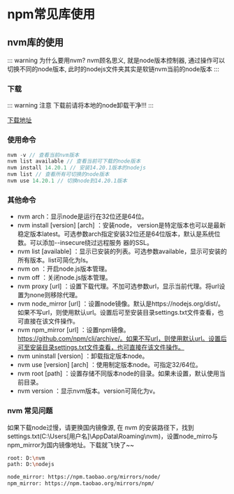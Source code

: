 # npm常见库使用 

## nvm库的使用
::: warning 为什么要用nvm?
nvm顾名思义, 就是node版本控制器, 通过操作可以切换不同的node版本, 此时的nodejs文件夹其实是软链nvm当前的node版本
:::

### 下载

::: warning 注意
下载前请将本地的node卸载干净!!!
:::


[下载地址](https://github.com/coreybutler/nvm-windows/releases)

### 使用命令

```js
nvm -v // 查看当前nvm版本
nvm list available // 查看当前可下载的node版本
nvm install 14.20.1 // 安装14.20.1版本的nodejs
nvm list // 查看所有可切换的node版本
nvm use 14.20.1 // 切换node到14.20.1版本
```

### 其他命令
- nvm arch：显示node是运行在32位还是64位。
- nvm install [version] [arch] ：安装node， version是特定版本也可以是最新稳定版本latest。可选参数arch指定安装32位还是64位版本，默认是系统位数。可以添加--insecure绕过远程服务 器的SSL。
- nvm list [available] ：显示已安装的列表。可选参数available，显示可安装的所有版本。list可简化为ls。
- nvm on ：开启node.js版本管理。
- nvm off ：关闭node.js版本管理。
- nvm proxy [url] ：设置下载代理。不加可选参数url，显示当前代理。将url设置为none则移除代理。
- nvm node_mirror [url] ：设置node镜像。默认是https://nodejs.org/dist/。如果不写url，则使用默认url。设置后可至安装目录settings.txt文件查看，也可直接在该文件操作。
- nvm npm_mirror [url] ：设置npm镜像。https://github.com/npm/cli/archive/。如果不写url，则使用默认url。设置后可至安装目录settings.txt文件查看，也可直接在该文件操作。
- nvm uninstall [version] ：卸载指定版本node。
- nvm use [version] [arch] ：使用制定版本node。可指定32/64位。
- nvm root [path] ：设置存储不同版本node的目录。如果未设置，默认使用当前目录。
- nvm version ：显示nvm版本。version可简化为v。

### nvm 常见问题
如果下载node过慢，请更换国内镜像源, 在 nvm 的安装路径下，找到 settings.txt(C:\Users\[用户名]\AppData\Roaming\nvm)，设置node_mirro与npm_mirror为国内镜像地址。下载就飞快了~~

```bash
root: D:\nvm
path: D:\nodejs

node_mirror: https://npm.taobao.org/mirrors/node/
npm_mirror: https://npm.taobao.org/mirrors/npm/
```